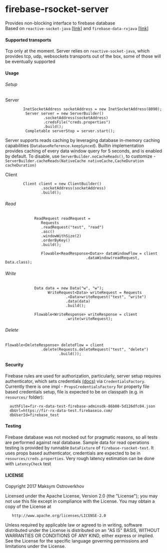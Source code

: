 # firebase-rsocket-server

Provides non-blocking interface to firebase database    
Based on `reactive-socket-java` [[link]](https://github.com/ReactiveSocket/reactivesocket-java) and `firebase-data-rxjava` [[link]](https://github.com/mostroverkhov/firebase-data-rxjava)    
#### Supported transports   
Tcp only at the moment. Server relies on `reactive-socket-java`, which provides
tcp, udp, websockets transports out of the box, some of those will be eventually 
supported   

#### Usage
###### Setup
Server
```
        InetSocketAddress socketAddress = new InetSocketAddress(8090);
         Server server = new ServerBuilder()
                 .socketAddress(socketAddress)
                 .credsFile("creds.properties")
                 .build();
         Completable serverStop = server.start();
```

Server supports reads caching by leveraging database in-memory caching capabilities (`DatabaseReference.keepSynced`).
Builtin implementation provides caching of every data window query for
5 seconds, and is enabled by default. To disable, use `ServerBuilder.noCacheReads()`, to customize - 
`ServerBuilder.cacheReads(NativeCache nativeCache,CacheDuration cacheDuration)`

Client
```
        Client client = new ClientBuilder()
                .socketAddress(socketAddress)
                .build();  
```
###### Read
 
 ```
              ReadRequest readRequest =
                 Requests
                 .readRequest("test", "read")
                 .asc()
                 .windowWithSize(2)
                 .orderByKey()
                 .build();
                 
                 Flowable<ReadResponse<Data>> dataWindowFlow = client
                                     .dataWindow(readRequest, Data.class);
 ```
###### Write
```
             Data data = new Data("w", "w");
                   WriteRequest<Data> writeRequest = Requests
                           .<Data>writeRequest("test", "write")
                           .data(data)
                           .build();
           
             Flowable<WriteResponse> writeResponse = client
                           .write(writeRequest);
 ```
 ###### Delete
 ```
 Flowable<DeleteResponse> deleteFlow = client
                 .delete(Requests.deleteRequest("test", "delete")
                         .build());
 ```
#### Security
Firebase rules are used for authorization, particularly, server setup requires authenticator, which
sets credentials [(docs)](https://firebase.google.com/docs/database/admin/start) via `CredentialsFactory`.
 Currently there is one impl - `PropsCredentialsFactory` for property file based credentials setup, file is
 expected to be on classpath (e.g. in `resources/` folder):
 ```
   authFile=fir-rx-data-test-firebase-adminsdk-86b00-5d126dfc04.json
   dbUrl=https://fir-rx-data-test.firebaseio.com/
   dbUserId=firebase_test 
 ```
#### Testing
Firebase database was not mocked out for pragmatic reasons, so all tests are performed against
 real database. Sample data for read operations testing is provided by runnable `DataFixture` of `firebase-rsocket-test`. It uses props based authenticator,
 credentials are expected to be in `resources/creds.properties`. Very rough latency estimation can be done with
 `LatencyCheck` test
   
#### LICENSE
Copyright 2017 Maksym Ostroverkhov

   Licensed under the Apache License, Version 2.0 (the "License");
   you may not use this file except in compliance with the License.
   You may obtain a copy of the License at

       http://www.apache.org/licenses/LICENSE-2.0

   Unless required by applicable law or agreed to in writing, software
   distributed under the License is distributed on an "AS IS" BASIS,
   WITHOUT WARRANTIES OR CONDITIONS OF ANY KIND, either express or implied.
   See the License for the specific language governing permissions and
   limitations under the License.
